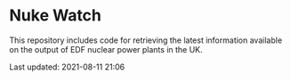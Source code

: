# Nuke Watch

This repository includes code for retrieving the latest information available on the output of EDF nuclear power plants in the UK.

Last updated: 2021-08-11 21:06